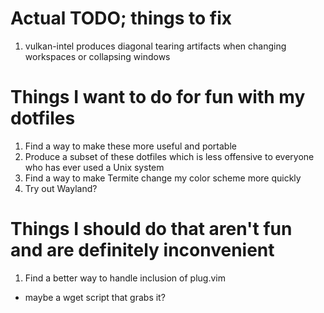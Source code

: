 # Actual TODO; things to fix

1. vulkan-intel produces diagonal tearing artifacts when changing workspaces or collapsing windows

# Things I want to do for fun with my dotfiles

1. Find a way to make these more useful and portable
2. Produce a subset of these dotfiles which is less offensive to everyone who has ever used a Unix system
3. Find a way to make Termite change my color scheme more quickly
4. Try out Wayland?

# Things I should do that aren't fun and are definitely inconvenient

1. Find a better way to handle inclusion of plug.vim
  - maybe a wget script that grabs it?
